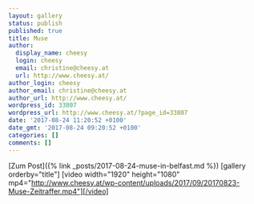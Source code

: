 ```yaml
---
layout: gallery
status: publish
published: true
title: Muse
author:
  display_name: cheesy
  login: cheesy
  email: christine@cheesy.at
  url: http://www.cheesy.at/
author_login: cheesy
author_email: christine@cheesy.at
author_url: http://www.cheesy.at/
wordpress_id: 33807
wordpress_url: http://www.cheesy.at/?page_id=33807
date: '2017-08-24 11:20:52 +0100'
date_gmt: '2017-08-24 09:20:52 +0100'
categories: []
comments: []
---
```


[Zum Post]({% link _posts/2017-08-24-muse-in-belfast.md %})
[gallery orderby="title"]
[video width="1920" height="1080" mp4="http://www.cheesy.at/wp-content/uploads/2017/09/20170823-Muse-Zeitraffer.mp4"][/video]
